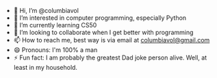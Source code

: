 - 👋 Hi, I’m @columbiavol
- 👀 I’m interested in computer programming, especially Python
- 🌱 I’m currently learning CS50
- 💞️ I’m looking to collaborate when I get better with programming
- 📫 How to reach me, best way is via email at columbiavol@gmail.com
- 😄 Pronouns: I'm 100% a man
- ⚡ Fun fact: I am probably the greatest Dad joke person alive. Well, at least in my household.

<!---
columbiavol/columbiavol is a ✨ special ✨ repository because its `README.md` (this file) appears on your GitHub profile.
You can click the Preview link to take a look at your changes.
--->

